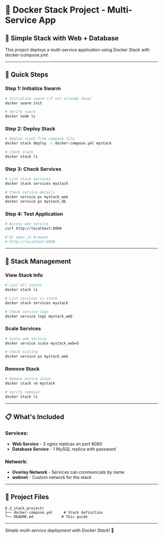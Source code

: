 # 🐝 Docker Stack Project - Multi-Service App

## 📖 Simple Stack with Web + Database

This project deploys a multi-service application using Docker Stack with docker-compose.yml.

---

## 🚀 Quick Steps

### **Step 1: Initialize Swarm**
```bash
# Initialize swarm (if not already done)
docker swarm init

# Verify swarm
docker node ls
```

### **Step 2: Deploy Stack**
```bash
# Deploy stack from compose file
docker stack deploy -c docker-compose.yml mystack

# Check stack
docker stack ls
```

### **Step 3: Check Services**
```bash
# List stack services
docker stack services mystack

# Check service details
docker service ps mystack_web
docker service ps mystack_db
```

### **Step 4: Test Application**
```bash
# Access web service
curl http://localhost:8080

# Or open in browser
# http://localhost:8080
```

---

## 🔧 Stack Management

### **View Stack Info**
```bash
# List all stacks
docker stack ls

# List services in stack
docker stack services mystack

# Check service logs
docker service logs mystack_web
```

### **Scale Services**
```bash
# Scale web service
docker service scale mystack_web=5

# Check scaling
docker service ps mystack_web
```

### **Remove Stack**
```bash
# Remove entire stack
docker stack rm mystack

# Verify removal
docker stack ls
```

---

## 📋 What's Included

### **Services:**
- **Web Service** - 3 nginx replicas on port 8080
- **Database Service** - 1 MySQL replica with password

### **Network:**
- **Overlay Network** - Services can communicate by name
- **webnet** - Custom network for the stack

---

## 📁 Project Files

```
6.2_stack_project/
├── docker-compose.yml     # Stack definition
└── README.md             # This guide
```

---

*Simple multi-service deployment with Docker Stack!* 🚀
